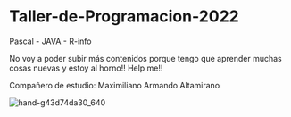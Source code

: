 # Taller-de-Programacion-2022
Pascal - JAVA - R-info

No voy a poder subir más contenidos porque tengo que aprender muchas cosas nuevas y estoy al horno!!
Help me!!


Compañero de estudio: Maximiliano Armando Altamirano


![hand-g43d74da30_640](https://user-images.githubusercontent.com/92184167/187038450-c6e4ebf4-b68b-499e-927d-a95b69c67444.jpg)
